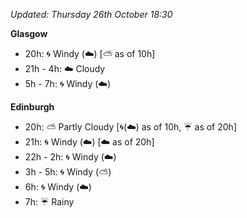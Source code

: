 *Updated: Thursday 26th October 18:30*

**Glasgow**

* 20h: :cyclone: Windy (:cloud:) [:partly_sunny: as of 10h]
* 21h - 4h: :cloud: Cloudy
* 5h - 7h: :cyclone: Windy (:cloud:)

**Edinburgh**

* 20h: :partly_sunny: Partly Cloudy [:cyclone:(:cloud:) as of 10h, :umbrella: as of 20h]
* 21h: :cyclone: Windy (:cloud:) [:cloud: as of 20h]
* 22h - 2h: :cyclone: Windy (:cloud:)
* 3h - 5h: :cyclone: Windy (:partly_sunny:)
* 6h: :cyclone: Windy (:cloud:)
* 7h: :umbrella: Rainy
